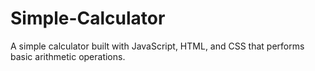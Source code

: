 # Simple-Calculator
A simple calculator built with JavaScript, HTML, and CSS that performs basic arithmetic operations.
